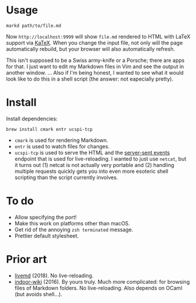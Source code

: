 # Usage

```
markd path/to/file.md
```

Now `http://localhost:9999` will show `file.md` rendered to HTML with LaTeX support via [KaTeX](https://katex.org/).
When you change the input file, not only will the page automatically rebuild,
but your browser will also automatically refresh.

This isn't supposed to be a Swiss army-knife or a Porsche; there are apps for that.
I just want to edit my Markdown files in Vim and see the output in another window.
... Also if I'm being honest, I wanted to see what it would look like to do this in a shell script (the answer: not eapecially pretty).

# Install

Install dependencies:

```
brew install cmark entr ucspi-tcp
```

- `cmark` is used for rendering Markdown.
- `entr` is used to watch files for changes.
- `ucspi-tcp` is used to serve the HTML and the [server-sent events](https://developer.mozilla.org/en-US/docs/Web/API/Server-sent_events/Using_server-sent_events)
  endpoint that is used for live-reloading. I wanted to just use `netcat`, but it
  turns out (1) netcat is not actually very portable and (2) handling multiple
  requests quickly gets you into even more esoteric shell scripting than the
  script currently involves.

# To do

- Allow specifying the port!
- Make this work on platforms other than macOS.
- Get rid of the annoying `zsh terminated` message.
- Prettier default stylesheet.

# Prior art

- [livemd](https://github.com/chrboe/livemd) (2018). No live-reloading.
- [indoor-wiki](https://github.com/jyc/indoor-wiki) (2016). By yours truly.
  Much more complicated: for browsing files of Markdown folders. No
  live-reloading. Also depends on OCaml (but avoids shell...).
